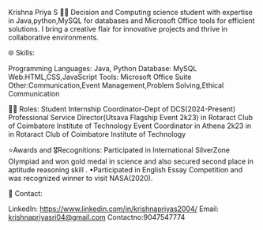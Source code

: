 Krishna Priya S
👩‍💻 Decision and Computing science student with expertise in Java,python,MySQL for databases and Microsoft Office tools for efficient solutions. I bring a creative flair for innovative projects and thrive in collaborative environments.

🌐 Skills:

Programming Languages: Java, Python
Database: MySQL
Web:HTML,CSS,JavaScript
Tools: Microsoft Office Suite
Other:Communication,Event Management,Problem Solving,Ethical Communication

👩‍💻 Roles:
Student Internship Coordinator-Dept of DCS(2024-Present)
Professional Service Director(Utsava Flagship Event 2k23) in Rotaract Club of Coimbatore Institute of Technology
Event Coordinator in Athena 2k23 in in Rotaract Club of Coimbatore Institute of Technology


⭐️Awards and 🎖️Recognitions:
Participated in International SilverZone Olympiad and won gold medal in science and also secured second place in aptitude
reasoning skill .
•Participated in English Essay Competition and was recognized winner to visit NASA(2020).


📧 Contact:

LinkedIn: https://www.linkedin.com/in/krishnapriyas2004/
Email: krishnapriyasri04@gmail.com
Contactno:9047547774
